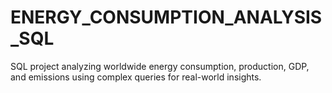 # ENERGY_CONSUMPTION_ANALYSIS_SQL
SQL project analyzing worldwide energy consumption, production, GDP, and emissions using complex queries for real-world insights.
